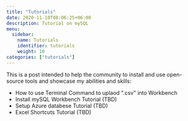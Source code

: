 ```yaml
---
title: "Tutorials"
date: 2020-11-10T08:06:25+06:00
description: Tutorial on mySQL
menu:
  sidebar:
    name: Tutorials
    identifier: tutorials
    weight: 10
categories: ["tutorials"]
---
```


This is a post intended to help the community to install and use open-source tools and showcase my abilities and skills:

- How to use Terminal Command to uplaod ".csv" into Workbench
- Install mySQL Workbench Tutorial (TBD)
- Setup Azure databese Tutorial (TBD)
- Excel Shortcuts Tutorial (TBD)
